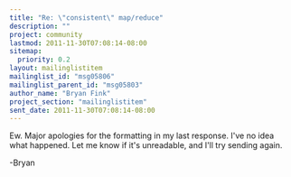 ```yaml
---
title: "Re: \"consistent\" map/reduce"
description: ""
project: community
lastmod: 2011-11-30T07:08:14-08:00
sitemap:
  priority: 0.2
layout: mailinglistitem
mailinglist_id: "msg05806"
mailinglist_parent_id: "msg05803"
author_name: "Bryan Fink"
project_section: "mailinglistitem"
sent_date: 2011-11-30T07:08:14-08:00
---
```



Ew. Major apologies for the formatting in my last response. I've no
idea what happened. Let me know if it's unreadable, and I'll try
sending again.

-Bryan

